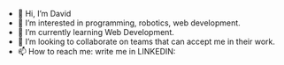 - 👋 Hi, I’m David
- 👀 I’m interested in programming, robotics, web development.
- 🌱 I’m currently learning Web Development.
- 💞️ I’m looking to collaborate on teams that can accept me in their work.
- 📫 How to reach me: write me in LINKEDIN: 

<!---
dstepanian/dstepanian is a ✨ special ✨ repository because its `README.md` (this file) appears on your GitHub profile.
You can click the Preview link to take a look at your changes.
--->
